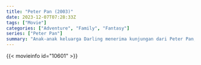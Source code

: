 ```yaml
---
title: "Peter Pan (2003)"
date: 2023-12-07T07:28:33Z
tags: ["Movie"]
categories: ["Adventure", "Family", "Fantasy"]
series: ["Peter Pan"]
summary: "Anak-anak keluarga Darling menerima kunjungan dari Peter Pan, yang membawa mereka ke Never Never Land di mana perang yang sedang berlangsung dengan Kapten Bajak Laut Hook yang jahat sedang terjadi."
---
```


<mux-player stream-type="on-demand"
src="https://kp3d-my.sharepoint.com/personal/ryoo_kp3d_onmicrosoft_com/_layouts/15/download.aspx?share=EZiwmEyg94RKkNxkHqihdQ0BvliphZzrE3h8UdD53rxp3Q" prefer-playback="mse" controls>

</mux-player>


{{< movieinfo id="10601" >}}

<script src="https://cdn.jsdelivr.net/npm/@mux/mux-player"></script>

 <script type="application/ld+json ">
{
"@context": "https://schema.org/",
"@type": "VideoObject",
"name": "Peter Pan (2003)",
"contentUrl": "https://stream.mux.com/V83d2OoMHaUnlIpZXHMlmA01masmTgGo004GbJEKGSMoM.m3u8",
"thumbnailUrl": "https://www.themoviedb.org/t/p/original/t91jCc56Ukzs810Zk96aC8vpc6x.jpg?width=314&fit_mode=preserve&time=25",
"uploadDate": "2023-12-07T07:28:33Z",
}

</script>
